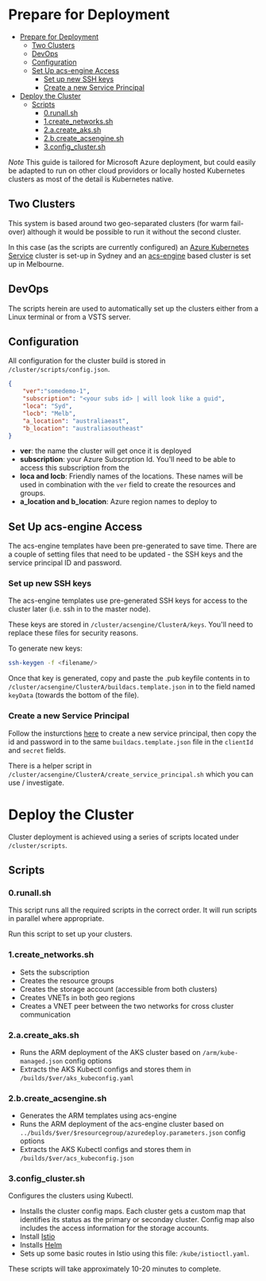 # Prepare for Deployment

<!-- TOC -->

- [Prepare for Deployment](#prepare-for-deployment)
    - [Two Clusters](#two-clusters)
    - [DevOps](#devops)
    - [Configuration](#configuration)
    - [Set Up acs-engine Access](#set-up-acs-engine-access)
        - [Set up new SSH keys](#set-up-new-ssh-keys)
        - [Create a new Service Principal](#create-a-new-service-principal)
- [Deploy the Cluster](#deploy-the-cluster)
    - [Scripts](#scripts)
        - [0.runall.sh](#0runallsh)
        - [1.create_networks.sh](#1create_networkssh)
        - [2.a.create_aks.sh](#2acreate_akssh)
        - [2.b.create_acsengine.sh](#2bcreate_acsenginesh)
        - [3.config_cluster.sh](#3config_clustersh)

<!-- /TOC -->

*Note* This guide is tailored for Microsoft Azure deployment, but could easily be adapted to run on other cloud providors or locally hosted Kubernetes clusters as most of the detail is Kubernetes native. 

## Two Clusters

This system is based around two geo-separated clusters (for warm fail-over) although it would be possible to run it without the second cluster. 

In this case (as the scripts are currently configured) an [Azure Kubernetes Service](https://docs.microsoft.com/en-us/azure/aks/intro-kubernetes) cluster is set-up in Sydney and an [acs-engine](https://github.com/Azure/acs-engine) based cluster is set up in Melbourne. 

## DevOps

The scripts herein are used to automatically set up the clusters either from a Linux terminal or from a VSTS server. 

## Configuration 

All configuration for the cluster build is stored in `/cluster/scripts/config.json`. 

```json
{
    "ver":"somedemo-1",
    "subscription": "<your subs id> | will look like a guid",
    "loca": "Syd",
    "locb": "Melb",
    "a_location": "australiaeast",
    "b_location": "australiasoutheast"
}
```

- **ver**: the name the cluster will get once it is deployed
- **subscription**: your Azure Subscrption Id. You'll need to be able to access this subscription from the 
- **loca and locb**: Friendly names of the locations. These names will be used in combination with the `ver` field to create the resources and groups. 
- **a_location and b_location**: Azure region names to deploy to

## Set Up acs-engine Access

The acs-engine templates have been pre-generated to save time. There are a couple of setting files that need to be updated - the SSH keys and the service principal ID and password. 

### Set up new SSH keys

The acs-engine templates use pre-generated SSH keys for access to the cluster later (i.e. ssh in to the master node). 

These keys are stored in `/cluster/acsengine/ClusterA/keys`. You'll need to replace these files for security reasons. 

To generate new keys:

```bash
ssh-keygen -f <filename/>
```

Once that key is generated, copy and paste the .pub keyfile contents in to `/cluster/acsengine/ClusterA/buildacs.template.json` in to the field named `keyData` (towards the bottom of the file). 

### Create a new Service Principal

Follow the insturctions [here](https://github.com/Azure/acs-engine/blob/master/docs/serviceprincipal.md) to create a new service principal, then copy the id and password in to the same `buildacs.template.json` file in the `clientId` and `secret` fields. 

There is a helper script in `/cluster/acsengine/ClusterA/create_service_principal.sh` which you can use / investigate. 

# Deploy the Cluster

Cluster deployment is achieved using a series of scripts located under `/cluster/scripts`. 

## Scripts

### 0.runall.sh

This script runs all the required scripts in the correct order. It will run scripts in parallel where appropriate. 

Run this script to set up your clusters. 

### 1.create_networks.sh

- Sets the subscription 
- Creates the resource groups
- Creates the storage account (accessible from both clusters)
- Creates VNETs in both geo regions
- Creates a VNET peer between the two networks for cross cluster communication

### 2.a.create_aks.sh

- Runs the ARM deployment of the AKS cluster based on `/arm/kube-managed.json` config options
- Extracts the AKS Kubectl configs and stores them in `/builds/$ver/aks_kubeconfig.yaml`

### 2.b.create_acsengine.sh

- Generates the ARM templates using acs-engine
- Runs the ARM deployment of the acs-engine cluster based on `../builds/$ver/$resourcegroup/azuredeploy.parameters.json` config options
- Extracts the AKS Kubectl configs and stores them in `/builds/$ver/acs_kubeconfig.json`

### 3.config_cluster.sh

Configures the clusters using Kubectl. 

- Installs the cluster config maps. Each cluster gets a custom map that identifies its status as the primary or seconday cluster. Config map also includes the access information for the storage accounts.
- Install [Istio](https://istio.io/docs/concepts/what-is-istio/overview/)
- Installs [Helm](https://helm.sh/)
- Sets up some basic routes in Istio using this file: `/kube/istioctl.yaml`.

These scripts will take approximately 10-20 minutes to complete.






